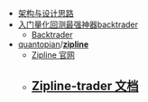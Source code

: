 - [架构与设计思路](https://zhuanlan.zhihu.com/p/63236928)
- [入门量化回测最强神器backtrader](https://zhuanlan.zhihu.com/p/122183963)
	- [Backtrader](https://www.backtrader.com/docu/)
- [quantopian](https://github.com/quantopian)/**[zipline](https://github.com/quantopian/zipline)**
	- [Zipline 官网](zipline.ml4trading.io)
	- [Zipline-trader 文档](https://zipline-trader.readthedocs.io/en/latest/index.html)
		-